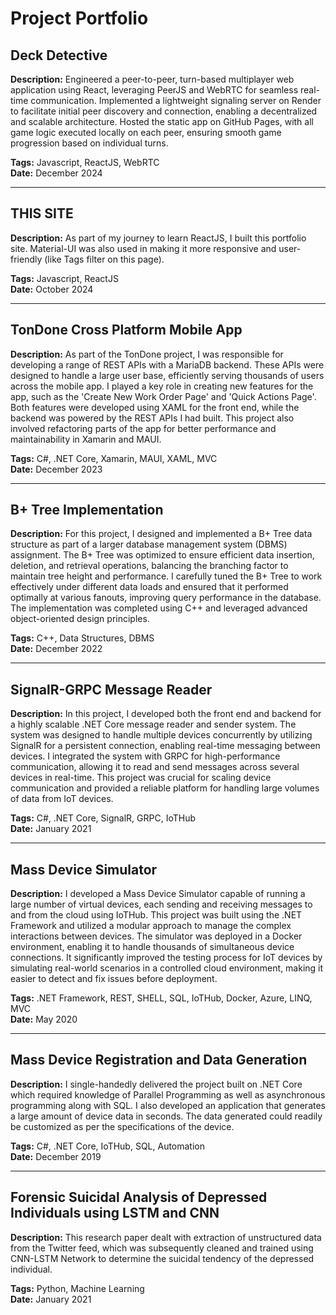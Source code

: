 # Project Portfolio

## Deck Detective

**Description:**
Engineered a peer-to-peer, turn-based multiplayer web application using React, leveraging PeerJS and WebRTC for seamless real-time communication. Implemented a lightweight signaling server on Render to facilitate initial peer discovery and connection, enabling a decentralized and scalable architecture. Hosted the static app on GitHub Pages, with all game logic executed locally on each peer, ensuring smooth game progression based on individual turns.

**Tags:** Javascript, ReactJS, WebRTC  
**Date:** December 2024

---

## THIS SITE

**Description:**
As part of my journey to learn ReactJS, I built this portfolio site. Material-UI was also used in making it more responsive and user-friendly (like Tags filter on this page).

**Tags:** Javascript, ReactJS  
**Date:** October 2024

---

## TonDone Cross Platform Mobile App

**Description:**
As part of the TonDone project, I was responsible for developing a range of REST APIs with a MariaDB backend. These APIs were designed to handle a large user base, efficiently serving thousands of users across the mobile app. I played a key role in creating new features for the app, such as the 'Create New Work Order Page' and 'Quick Actions Page'. Both features were developed using XAML for the front end, while the backend was powered by the REST APIs I had built. This project also involved refactoring parts of the app for better performance and maintainability in Xamarin and MAUI.

**Tags:** C#, .NET Core, Xamarin, MAUI, XAML, MVC  
**Date:** December 2023

---

## B+ Tree Implementation

**Description:**
For this project, I designed and implemented a B+ Tree data structure as part of a larger database management system (DBMS) assignment. The B+ Tree was optimized to ensure efficient data insertion, deletion, and retrieval operations, balancing the branching factor to maintain tree height and performance. I carefully tuned the B+ Tree to work effectively under different data loads and ensured that it performed optimally at various fanouts, improving query performance in the database. The implementation was completed using C++ and leveraged advanced object-oriented design principles.

**Tags:** C++, Data Structures, DBMS  
**Date:** December 2022

---

## SignalR-GRPC Message Reader

**Description:**
In this project, I developed both the front end and backend for a highly scalable .NET Core message reader and sender system. The system was designed to handle multiple devices concurrently by utilizing SignalR for a persistent connection, enabling real-time messaging between devices. I integrated the system with GRPC for high-performance communication, allowing it to read and send messages across several devices in real-time. This project was crucial for scaling device communication and provided a reliable platform for handling large volumes of data from IoT devices.

**Tags:** C#, .NET Core, SignalR, GRPC, IoTHub  
**Date:** January 2021

---

## Mass Device Simulator

**Description:**
I developed a Mass Device Simulator capable of running a large number of virtual devices, each sending and receiving messages to and from the cloud using IoTHub. This project was built using the .NET Framework and utilized a modular approach to manage the complex interactions between devices. The simulator was deployed in a Docker environment, enabling it to handle thousands of simultaneous device connections. It significantly improved the testing process for IoT devices by simulating real-world scenarios in a controlled cloud environment, making it easier to detect and fix issues before deployment.

**Tags:** .NET Framework, REST, SHELL, SQL, IoTHub, Docker, Azure, LINQ, MVC  
**Date:** May 2020

---

## Mass Device Registration and Data Generation

**Description:**
I single-handedly delivered the project built on .NET Core which required knowledge of Parallel Programming as well as asynchronous programming along with SQL. I also developed an application that generates a large amount of device data in seconds. The data generated could readily be customized as per the specifications of the device.

**Tags:** C#, .NET Core, IoTHub, SQL, Automation  
**Date:** December 2019

---

## Forensic Suicidal Analysis of Depressed Individuals using LSTM and CNN

**Description:**
This research paper dealt with extraction of unstructured data from the Twitter feed, which was subsequently cleaned and trained using CNN-LSTM Network to determine the suicidal tendency of the depressed individual.

**Tags:** Python, Machine Learning  
**Date:** January 2021

